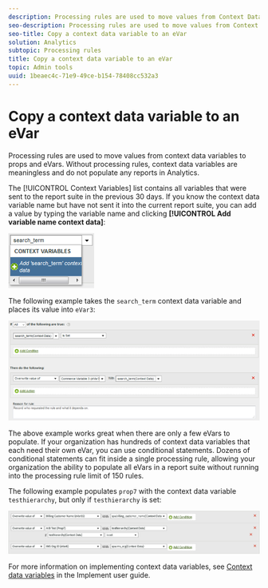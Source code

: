 ```yaml
---
description: Processing rules are used to move values from Context Data variables to props and eVars.
seo-description: Processing rules are used to move values from Context Data variables to props and eVars.
seo-title: Copy a context data variable to an eVar
solution: Analytics
subtopic: Processing rules
title: Copy a context data variable to an eVar
topic: Admin tools
uuid: 1beaec4c-71e9-49ce-b154-78408cc532a3
---
```


# Copy a context data variable to an eVar

Processing rules are used to move values from context data variables to props and eVars. Without processing rules, context data variables are meaningless and do not populate any reports in Analytics.

The [!UICONTROL Context Variables] list contains all variables that were sent to the report suite in the previous 30 days. If you know the context data variable name but have not sent it into the current report suite, you can add a value by typing the variable name and clicking **[!UICONTROL Add variable name context data]**:

![Add](assets/add-context-variable.png)

The following example takes the `search_term` context data variable and places its value into `eVar3`:

![Set](assets/set-context-data.png)

The above example works great when there are only a few eVars to populate. If your organization has hundreds of context data variables that each need their own eVar, you can use conditional statements. Dozens of conditional statements can fit inside a single processing rule, allowing your organization the ability to populate all eVars in a report suite without running into the processing rule limit of 150 rules.

The following example populates `prop7` with the context data variable `testhierarchy`, but only if `testhierarchy` is set:

![Conditional](assets/add-conditional.png)

For more information on implementing context data variables, see [Context data variables](/help/implement/js-implementation/c-variables/context-data-variables.md) in the Implement user guide.
